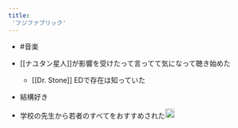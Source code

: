 ```yaml
---
title:
 'フジファブリック'
---
```


- #音楽
- [[ナユタン星人]]が影響を受けたって言ってて気になって聴き始めた
    - [[Dr. Stone]] EDで存在は知っていた
- 結構好き

- 学校の先生から若者のすべてをおすすめされた<img src='https://scrapbox.io/api/pages/blu3mo-public/kaya/icon' alt='kaya.icon' height="19.5"/>
